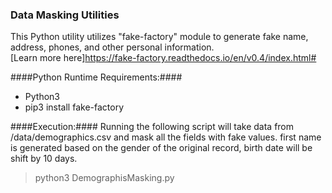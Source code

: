### Data Masking Utilities ###
This Python utility utilizes "fake-factory" module to generate fake name, address, phones, and other personal information.   
[Learn more here]https://fake-factory.readthedocs.io/en/v0.4/index.html#

####Python Runtime Requirements:####
* Python3
* pip3 install fake-factory

####Execution:####
Running the following script will take data from /data/demographics.csv and mask all the fields with fake values. 
first name is generated based on the gender of the original record, birth date will be shift by 10 days.
> python3 DemographisMasking.py
